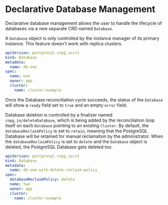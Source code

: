 # Declarative Database Management

Declarative database management allows the user to handle the lifecycle of
databases via a new separate CRD named `Database`.

A `Database` object is only controlled by the instance manager of its primary instance.
This feature doesn't work with replica clusters.

```yaml
apiVersion: postgresql.cnpg.io/v1
kind: Database
metadata:
  name: db-one
spec:
  name: one
  owner: app
  cluster:
    name: cluster-example
```

Once the Database reconciliation cycle succeeds, the status of the `Database` will
show a `ready` field set to `true` and an empty `error` field.

Database deletion is controlled by a finalizer named `cnpg.io/deleteDatabase`, which is being added by the
reconciliation loop itself on each `Database` pointing to an existing `Cluster`.
By default, the `databaseReclaimPolicy` is set to `retain`, meaning that the PostgreSQL Database will be retained
for manual reclamation by the administrator.
When the `databaseReclaimPolicy` is set to `delete` and the `Database` object is deleted, the PostgreSQL Database
gets deleted too.

```yaml
apiVersion: postgresql.cnpg.io/v1
kind: Database
metadata:
  name: db-one-with-delete-reclaim-policy
spec:
  databaseReclaimPolicy: delete
  name: two
  owner: app
  cluster:
    name: cluster-example
```
